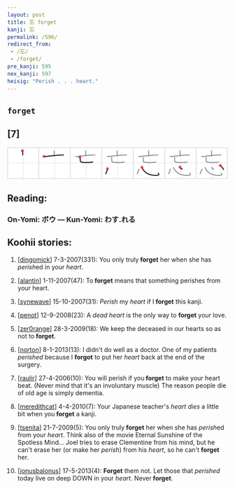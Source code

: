 ```yaml
---
layout: post
title: 忘 forget
kanji: 忘
permalink: /596/
redirect_from:
 - /忘/
 - /forget/
pre_kanji: 595
nex_kanji: 597
heisig: "Perish . . . heart."
---
```


## `forget`

## [7]

<div class="stroke"><img src="../images/E5BF98.png" /></div>

## Reading:

### On-Yomi: ボウ &mdash; Kun-Yomi: わす.れる

## Koohii stories:

1) [<a href="http://kanji.koohii.com/profile/dingomick">dingomick</a>] 7-3-2007(331): You only truly<strong> forget</strong> her when she has <em>perish</em>ed in your <em>heart</em>. 

2) [<a href="http://kanji.koohii.com/profile/alantin">alantin</a>] 1-11-2007(47): To<strong> forget</strong> means that something perishes from your heart. 

3) [<a href="http://kanji.koohii.com/profile/synewave">synewave</a>] 15-10-2007(31): <em>Perish</em> my <em>heart</em> if I<strong> forget</strong> this kanji. 

4) [<a href="http://kanji.koohii.com/profile/penot">penot</a>] 12-9-2008(23): A <em>dead heart</em> is the only way to <strong>forget</strong> your love. 

5) [<a href="http://kanji.koohii.com/profile/zer0range">zer0range</a>] 28-3-2009(18): We keep the deceased in our hearts so as not to<strong> forget</strong>. 

6) [<a href="http://kanji.koohii.com/profile/norton">norton</a>] 8-1-2013(13): I didn&#039;t do well as a doctor. One of my patients <em>perished</em> because I <strong>forgot</strong> to put her <em>heart</em> back at the end of the surgery. 

7) [<a href="http://kanji.koohii.com/profile/raulir">raulir</a>] 27-4-2006(10): You will perish if you<strong> forget</strong> to make your heart beat. (Never mind that it&#039;s an involuntary muscle) The reason people die of old age is simply dementia. 

8) [<a href="http://kanji.koohii.com/profile/meredithcat">meredithcat</a>] 4-4-2010(7): Your Japanese teacher&#039;s <em>heart</em> <em>dies</em> a little bit when you<strong> forget</strong> a kanji. 

9) [<a href="http://kanji.koohii.com/profile/tsenita">tsenita</a>] 21-7-2009(5): You only truly<strong> forget</strong> her when she has <em>perish</em>ed from your <em>heart</em>. Think also of the movie Eternal Sunshine of the Spotless Mind... Joel tries to erase Clementine from his mind, but he can&#039;t erase her (or make her <em>perish</em>) from his <em>heart</em>, so he can&#039;t <strong>forget</strong> her. 

10) [<a href="http://kanji.koohii.com/profile/jonusbalonus">jonusbalonus</a>] 17-5-2013(4): <strong>Forget</strong> them not. Let those that <em>perished</em> today live on deep DOWN in your <em>heart</em>. Never<strong> forget</strong>. 
